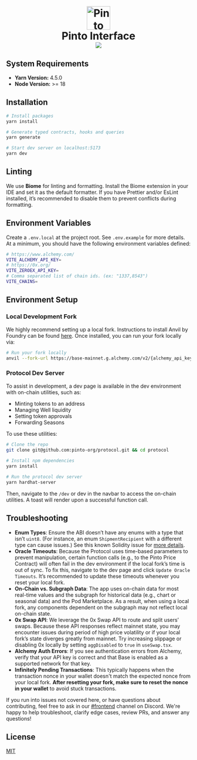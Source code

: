 <h1 align="center">
	<img  src="https://pinto.money/pinto-logo.png"  alt="Pinto Exchange"  title='Pinto Interface' height="64px"  />
	<br  />
	<span>Pinto Interface</span>
	<br  />
	<a href="https://pinto.money/discord">
		<img src="https://img.shields.io/discord/1308123512216748105?label=Pinto%20Discord"/>
	</a>
</h1>

## System Requirements
- **Yarn Version:** 4.5.0
- **Node Version:** >= 18


## Installation

```bash
# Install packages
yarn install

# Generate typed contracts, hooks and queries
yarn generate

# Start dev server on localhost:5173
yarn dev
```

## Linting
We use **Biome** for linting and formatting. Install the Biome extension in your IDE and set it as the default formatter. If you have Prettier and/or EsLint installed, it’s recommended to disable them to prevent conflicts during formatting.


## Environment Variables

Create a `.env.local` at the project root. See `.env.example` for more details. At a minimum, you should have the following environment variables defined:

```bash
# https://www.alchemy.com/
VITE_ALCHEMY_API_KEY=
# https://0x.org/
VITE_ZEROEX_API_KEY=
# Comma separated list of chain ids. (ex: "1337,8543")
VITE_CHAINS=
```


## Environment Setup

### Local Development Fork
We highly recommend setting up a local fork. Instructions to install Anvil by Foundry can be found [here](https://book.getfoundry.sh/getting-started/installation). Once installed, you can run your fork locally via:
 
```bash
# Run your fork locally
anvil --fork-url https://base-mainnet.g.alchemy.com/v2/{alchemy_api_key} --chain-id 1337
```
### Protocol Dev Server

To assist in development, a dev page is available in the dev environment with on-chain utilities, such as:

- Minting tokens to an address
- Managing Well liquidity
- Setting token approvals
- Forwarding Seasons

To use these utilities:

```bash
# Clone the repo
git clone git@github.com:pinto-org/protocol.git && cd protocol
	
# Install npm dependencies
yarn install

# Run the protocol dev server
yarn hardhat-server
```
Then, navigate to the `/dev` or dev in the navbar to access the on-chain utilities. A toast will render upon a successful function call.



## Troubleshooting

- **Enum Types**: Ensure the ABI doesn’t have any enums with a type that isn’t `uint8`. (For instance, an enum `ShipmentRecipient` with a different type can cause issues.) See this known Solidity issue for [more details](https://github.com/ethereum/solidity/issues/9278).
- **Oracle Timeouts**: Because the Protocol uses time-based parameters to prevent manipulation, certain function calls (e.g., to the Pinto Price Contract) will often fail in the dev environment if the local fork’s time is out of sync. To fix this, navigate to the dev page and click `Update Oracle Timeouts`. It’s recommended to update these timeouts whenever you reset your local fork.
- **On-Chain vs. Subgraph Data**: The app uses on-chain data for most real-time values and the subgraph for historical data (e.g., chart or seasonal data) and the Pod Marketplace. As a result, when using a local fork, any components dependent on the subgraph may not reflect local on-chain state.
- **0x Swap API**: We leverage the 0x Swap API to route and split users’ swaps. Because these API responses reflect mainnet state, you may encounter issues during period of high price volatility or if your local fork’s state diverges greatly from mainnet. Try increasing slippage or disabling 0x locally by setting `aggDisabled` to `true` in `useSwap.tsx`.
- **Alchemy Auth Errors**: If you see authentication errors from Alchemy, verify that your API key is correct and that Base is enabled as a supported network for that key.
- **Infinitely Pending Transactions**: This typically happens when the transaction nonce in your wallet doesn't match the expected nonce from your local fork. **After resetting your fork, make sure to reset the nonce in your wallet** to avoid stuck transactions.


If you run into issues not covered here, or have questions about contributing, feel free to ask in our [#frontend](https://discord.com/channels/1308123512216748105/1348517965997412374) channel on Discord. We're happy to help troubleshoot, clarify edge cases, review PRs, and answer any questions!


## License

[MIT](https://github.com/pintomoney/interface/blob/main/LICENSE.txt)